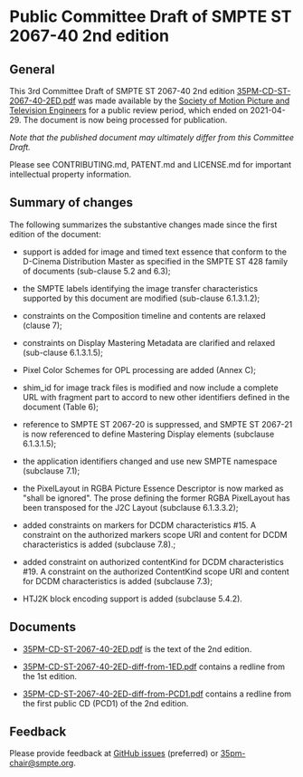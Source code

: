 # Public Committee Draft of SMPTE ST 2067-40 2nd edition


## General

This 3rd Committee Draft of SMPTE ST 2067-40 2nd edition [35PM-CD-ST-2067-40-2ED.pdf](35PM-CD-ST-2067-40-2ED.pdf) was made available by the 
[Society of Motion Picture and Television Engineers](https://www.smpte.org) for a public review period, which ended on 2021-04-29. 
The document is now being processed for publication.

*Note that the published document may ultimately differ from this Committee Draft.*

Please see CONTRIBUTING.md, PATENT.md and LICENSE.md for important intellectual property information.


## Summary of changes

The following summarizes the substantive changes made since the first edition of the document:

* support is added for image and timed text essence that conform to the D-Cinema Distribution Master as specified in the SMPTE ST 428 family of documents (sub-clause 5.2 and 6.3);

* the SMPTE labels identifying the image transfer characteristics supported by this document are modified (sub-clause 6.1.3.1.2);

* constraints on the Composition timeline and contents are relaxed (clause 7);

* constraints on Display Mastering Metadata are clarified and relaxed (sub-clause 6.1.3.1.5);

* Pixel Color Schemes for OPL processing are added (Annex C);

* shim_id for image track files is modified and now include a complete URL with fragment part to accord to new other identifiers defined in the document (Table 6);

* reference to SMPTE ST 2067-20 is suppressed, and SMPTE ST 2067-21 is now referenced to define Mastering Display elements (subclause 6.1.3.1.5);

* the application identifiers changed and use new SMPTE namespace (subclause 7.1);

* the PixelLayout in RGBA Picture Essence Descriptor is now marked as "shall be ignored". The prose defining the former RGBA PixelLayout has been transposed for the J2C Layout (subclause 6.1.3.3.2);

* added constraints on markers for DCDM characteristics #15. A constraint on the authorized markers scope URI and content for DCDM characteristics is added (subclause 7.8).;

* added constraint on authorized contentKind for DCDM characteristics #19. A constraint on the authorized ContentKind scope URI and content for DCDM characteristics is added (subclause 7.3);

* HTJ2K block encoding support is added (subclause 5.4.2).


## Documents

* [35PM-CD-ST-2067-40-2ED.pdf](35PM-CD-ST-2067-40-2ED.pdf) is the text of the 2nd edition.

* [35PM-CD-ST-2067-40-2ED-diff-from-1ED.pdf](35PM-CD-ST-2067-40-2ED-diff-from-1ED.pdf) contains a redline from the 1st edition.

* [35PM-CD-ST-2067-40-2ED-diff-from-PCD1.pdf](35PM-CD-ST-2067-40-2ED-diff-from-PCD1.pdf) contains a redline from the first public CD (PCD1) of the 2nd edition.


## Feedback

Please provide feedback at [GitHub issues](https://github.com/SMPTE/st2067-40-2ED/issues) (preferred) or [35pm-chair@smpte.org](mailto:35pm-chair@smpte.org).






